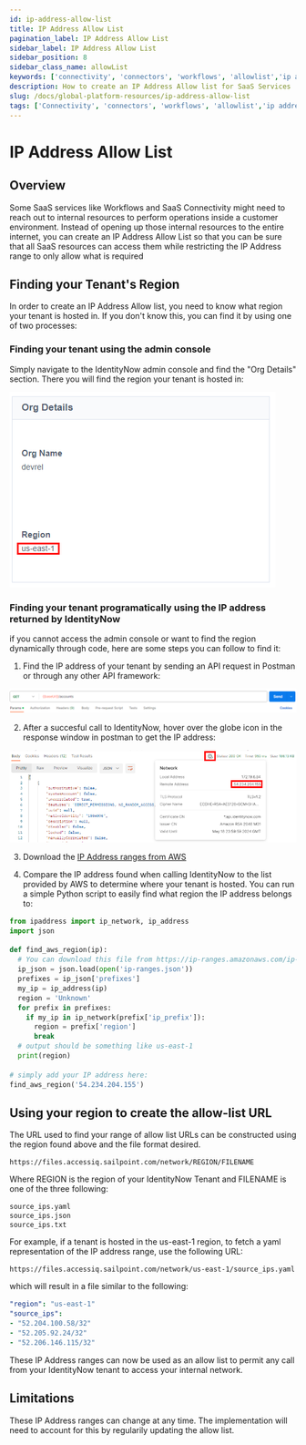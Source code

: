 ```yaml
---
id: ip-address-allow-list
title: IP Address Allow List
pagination_label: IP Address Allow List
sidebar_label: IP Address Allow List
sidebar_position: 8
sidebar_class_name: allowList
keywords: ['connectivity', 'connectors', 'workflows', 'allowlist','ip address']
description: How to create an IP Address Allow list for SaaS Services
slug: /docs/global-platform-resources/ip-address-allow-list
tags: ['Connectivity', 'connectors', 'workflows', 'allowlist','ip address']
---
```


# IP Address Allow List

## Overview

Some SaaS services like Workflows and SaaS Connectivity might need to reach out to internal resources to perform operations inside a customer environment. Instead of opening up those internal resources to the entire internet, you can create an IP Address Allow List so that you can be sure that all SaaS resources can access them while restricting the IP Address range to only allow what is required

## Finding your Tenant's Region

In order to create an IP Address Allow list, you need to know what region your tenant is hosted in. If you don't know this, you can find it by using one of two processes:

### Finding your tenant using the admin console

Simply navigate to the IdentityNow admin console and find the "Org Details" section. There you will find the region your tenant is hosted in:

![img](./img/idn-console.PNG)

### Finding your tenant programatically using the IP address returned by IdentityNow

if you cannot access the admin console or want to find the region dynamically through code, here are some steps you can follow to find it:

1. Find the IP address of your tenant by sending an API request in Postman or through any other API framework:

![img](./img/postman1.PNG)

2. After a succesful call to IdentityNow, hover over the globe icon in the response window in postman to get the IP address:

![img](./img/postman2.PNG)

3. Download the [IP Address ranges from AWS](https://ip-ranges.amazonaws.com/ip-ranges.json)

4. Compare the IP address found when calling IdentityNow to the list provided by AWS to determine where your tenant is hosted. You can run a simple Python script to easily find what region the IP address belongs to:

```python
from ipaddress import ip_network, ip_address
import json

def find_aws_region(ip):
  # You can download this file from https://ip-ranges.amazonaws.com/ip-ranges.json
  ip_json = json.load(open('ip-ranges.json'))
  prefixes = ip_json['prefixes']
  my_ip = ip_address(ip)
  region = 'Unknown'
  for prefix in prefixes:
    if my_ip in ip_network(prefix['ip_prefix']):
      region = prefix['region']
      break
  # output should be something like us-east-1
  print(region)

# simply add your IP address here:
find_aws_region('54.234.204.155') 
```

## Using your region to create the allow-list URL

The URL used to find your range of allow list URLs can be constructed using the region found above and the file format desired.

```
https://files.accessiq.sailpoint.com/network/REGION/FILENAME
```

Where REGION is the region of your IdentityNow Tenant and FILENAME is one of the three following:

```
source_ips.yaml
source_ips.json
source_ips.txt
```

For example, if a tenant is hosted in the us-east-1 region, to fetch a yaml representation of the IP address range, use the following URL:

```
https://files.accessiq.sailpoint.com/network/us-east-1/source_ips.yaml
```

which will result in a file similar to the following:

```yaml
"region": "us-east-1"
"source_ips":
- "52.204.100.58/32"
- "52.205.92.24/32"
- "52.206.146.115/32"
```

These IP Address ranges can now be used as an allow list to permit any call from your IdentityNow tenant to access your internal network.

## Limitations

These IP Address ranges can change at any time. The implementation will need to account for this by regularily updating the allow list.